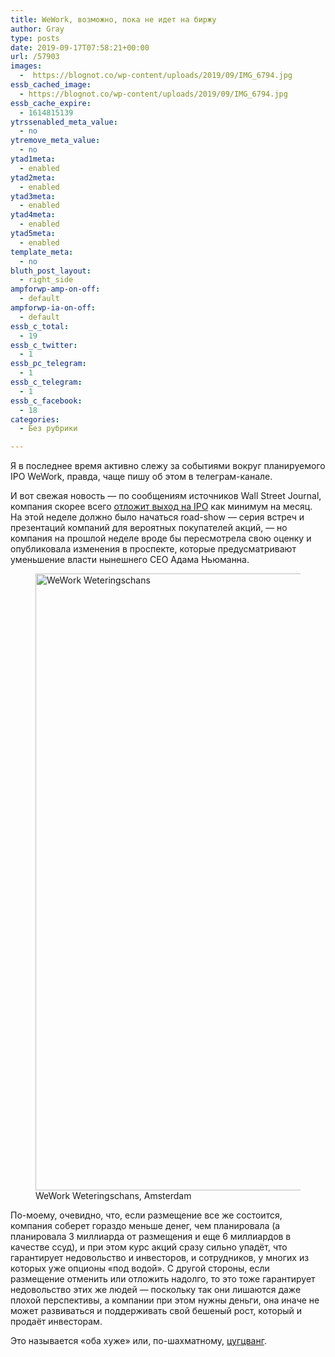 ```yaml
---
title: WeWork, возможно, пока не идет на биржу
author: Gray
type: posts
date: 2019-09-17T07:58:21+00:00
url: /57903
images:
  -  https://blognot.co/wp-content/uploads/2019/09/IMG_6794.jpg
essb_cached_image:
  - https://blognot.co/wp-content/uploads/2019/09/IMG_6794.jpg
essb_cache_expire:
  - 1614815139
ytrssenabled_meta_value:
  - no
ytremove_meta_value:
  - no
ytad1meta:
  - enabled
ytad2meta:
  - enabled
ytad3meta:
  - enabled
ytad4meta:
  - enabled
ytad5meta:
  - enabled
template_meta:
  - no
bluth_post_layout:
  - right_side
ampforwp-amp-on-off:
  - default
ampforwp-ia-on-off:
  - default
essb_c_total:
  - 19
essb_c_twitter:
  - 1
essb_pc_telegram:
  - 1
essb_c_telegram:
  - 1
essb_c_facebook:
  - 18
categories:
  - Без рубрики

---
```








Я в последнее время активно слежу за событиями вокруг планируемого IPO WeWork, правда, чаще пишу об этом в телеграм-канале. 

И вот свежая новость — по сообщениям источников Wall Street Journal, компания скорее всего [отложит выход на IPO][1] как минимум на месяц. На этой неделе должно было начаться road-show — серия встреч и презентаций компаний для вероятных покупателей акций, — но компания на прошлой неделе вроде бы пересмотрела свою оценку и опубликовала изменения в проспекте, которые предусматривают уменьшение власти нынешнего CEO Адама Ньюманна. 

<div class="wp-block-image">
  <figure class="aligncenter"><img data-attachment-id="57904" data-permalink="https://blognot.co/57903/img_6794" data-orig-file="https://i2.wp.com/blognot.co/wp-content/uploads/2019/09/IMG_6794.jpg?fit=2348%2C3131&ssl=1" data-orig-size="2348,3131" data-comments-opened="1" data-image-meta="{&quot;aperture&quot;:&quot;2.2&quot;,&quot;credit&quot;:&quot;&quot;,&quot;camera&quot;:&quot;iPhone 6 Plus&quot;,&quot;caption&quot;:&quot;&quot;,&quot;created_timestamp&quot;:&quot;1445019508&quot;,&quot;copyright&quot;:&quot;&quot;,&quot;focal_length&quot;:&quot;4.15&quot;,&quot;iso&quot;:&quot;125&quot;,&quot;shutter_speed&quot;:&quot;0.1&quot;,&quot;title&quot;:&quot;&quot;,&quot;orientation&quot;:&quot;0&quot;}" data-image-title="WeWork Weteringschans, Amsterdam" data-image-description="" data-medium-file="https://i2.wp.com/blognot.co/wp-content/uploads/2019/09/IMG_6794.jpg?fit=225%2C300&ssl=1" data-large-file="https://i2.wp.com/blognot.co/wp-content/uploads/2019/09/IMG_6794.jpg?fit=740%2C987&ssl=1" width="740" height="987" src="https://i2.wp.com/blognot.co/wp-content/uploads/2019/09/IMG_6794.jpg?resize=740%2C987&#038;ssl=1" alt="WeWork Weteringschans" class="wp-image-57904" srcset="https://i2.wp.com/blognot.co/wp-content/uploads/2019/09/IMG_6794.jpg?resize=768%2C1024&ssl=1 768w, https://i2.wp.com/blognot.co/wp-content/uploads/2019/09/IMG_6794.jpg?resize=225%2C300&ssl=1 225w, https://i2.wp.com/blognot.co/wp-content/uploads/2019/09/IMG_6794.jpg?resize=375%2C500&ssl=1 375w, https://i2.wp.com/blognot.co/wp-content/uploads/2019/09/IMG_6794.jpg?resize=800%2C1067&ssl=1 800w, https://i2.wp.com/blognot.co/wp-content/uploads/2019/09/IMG_6794.jpg?resize=600%2C800&ssl=1 600w, https://i2.wp.com/blognot.co/wp-content/uploads/2019/09/IMG_6794.jpg?w=1480&ssl=1 1480w, https://i2.wp.com/blognot.co/wp-content/uploads/2019/09/IMG_6794.jpg?w=2220&ssl=1 2220w" sizes="(max-width: 740px) 100vw, 740px" data-recalc-dims="1" /><figcaption>WeWork Weteringschans, Amsterdam</figcaption></figure>


По-моему, очевидно, что, если размещение все же состоится, компания соберет гораздо меньше денег, чем планировала (а планировала 3 миллиарда от размещения и еще 6 миллиардов в качестве ссуд), и при этом курс акций сразу сильно упадёт, что гарантирует недовольство и инвесторов, и сотрудников, у многих из которых уже опционы &#171;под водой&#187;. С другой стороны, если размещение отменить или отложить надолго, то это тоже гарантирует недовольство этих же людей — поскольку так они лишаются даже плохой перспективы, а компании при этом нужны деньги, она иначе не может развиваться и поддерживать свой бешеный рост, который и продаёт инвесторам.

Это называется &#171;оба хуже&#187; или, по-шахматному, [цугцванг][2].

 [1]: https://www.wsj.com/articles/wework-parent-expected-to-postpone-ipo-11568671322?mod=hp_major_pos16
 [2]: https://ru.wikipedia.org/wiki/%D0%A6%D1%83%D0%B3%D1%86%D0%B2%D0%B0%D0%BD%D0%B3